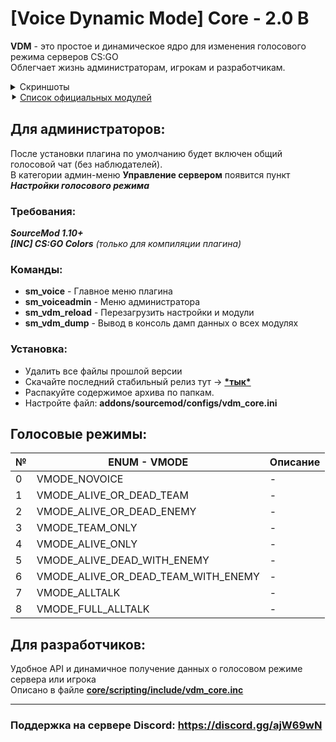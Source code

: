 # [Voice Dynamic Mode] Core - 2.0 B
**VDM** - это простое и динамическое ядро для изменения голосового режима серверов CS:GO  
Облегчает жизнь администраторам, игрокам и разработчикам.

<details><summary>Скриншоты</summary>
<p>
	
</p>
</details>
⯈ <a href="https://github.com/theelsaud/Voice-Dynamic-Mode/tree/master/modules">Список официальных модулей</a>

## Для администраторов:
После установки плагина по умолчанию будет включен общий голосовой чат (без наблюдателей).  
В категории админ-меню **Управление сервером** появится пункт ***Настройки голосового режима***

### Требования:
***SourceMod 1.10+***  
***[INC] CS:GO Colors*** *(только для компиляции плагина)*

### Команды:
- **sm_voice** - Главное меню плагина
- **sm_voiceadmin** - Меню администратора
- **sm_vdm_reload** - Перезагрузить настройки и модули
- **sm_vdm_dump** - Вывод в консоль дамп данных о всех модулях

### Установка:
- Удалить все файлы прошлой версии
- Скачайте последний стабильный релиз тут -> <a href="https://github.com/theelsaud/Voice-Dynamic-Mode/releases">**\*тык\***</a>
- Распакуйте содержимое архива по папкам.
- Настройте файл: **addons/sourcemod/configs/vdm_core.ini**

## Голосовые режимы:
№|ENUM - VMODE|Описание
-|-----|--------
0|VMODE_NOVOICE|-
1|VMODE_ALIVE_OR_DEAD_TEAM|-
2|VMODE_ALIVE_OR_DEAD_ENEMY|-
3|VMODE_TEAM_ONLY|-
4|VMODE_ALIVE_ONLY|-
5|VMODE_ALIVE_DEAD_WITH_ENEMY|-
6|VMODE_ALIVE_OR_DEAD_TEAM_WITH_ENEMY|-
7|VMODE_ALLTALK|-
8|VMODE_FULL_ALLTALK|-

## Для разработчиков:
Удобное API и динамичное получение данных о голосовом режиме сервера или игрока  
Описано в файле <a href="https://github.com/theelsaud/Voice-Dynamic-Mode/blob/master/core/scripting/include/vdm_core.inc">**core/scripting/include/vdm_core.inc**</a>

----------------------------------------------------------------------------------
### Поддержка на сервере Discord: https://discord.gg/ajW69wN
